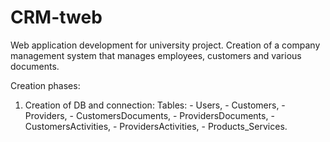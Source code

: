 # CRM-tweb
Web application development for university project. 
Creation of a company management system that manages employees, customers and various documents.

Creation phases:
1) Creation of DB and connection:
    Tables:
        - Users,
        - Customers,
        - Providers,
        - CustomersDocuments,
        - ProvidersDocuments,
        - CustomersActivities,
        - ProvidersActivities,
        - Products_Services.
